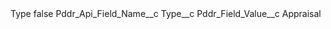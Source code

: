 <?xml version="1.0" encoding="UTF-8"?>
<CustomMetadata xmlns="http://soap.sforce.com/2006/04/metadata" xmlns:xsi="http://www.w3.org/2001/XMLSchema-instance" xmlns:xsd="http://www.w3.org/2001/XMLSchema">
    <label>Type</label>
    <protected>false</protected>
    <values>
        <field>Pddr_Api_Field_Name__c</field>
        <value xsi:type="xsd:string">Type__c</value>
    </values>
    <values>
        <field>Pddr_Field_Value__c</field>
        <value xsi:type="xsd:string">Appraisal</value>
    </values>
</CustomMetadata>
